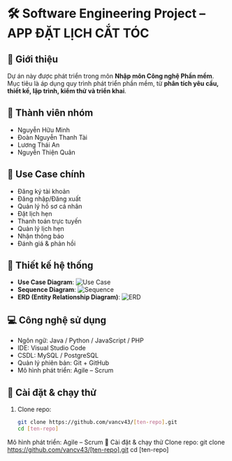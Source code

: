 # 🛠️ Software Engineering Project – APP ĐẶT LỊCH CẮT TÓC

## 📌 Giới thiệu
Dự án này được phát triển trong môn **Nhập môn Công nghệ Phần mềm**.  
Mục tiêu là áp dụng quy trình phát triển phần mềm, từ **phân tích yêu cầu, thiết kế, lập trình, kiểm thử và triển khai**.  

## 👥 Thành viên nhóm
- Nguyễn Hữu Minh
- Đoàn Nguyễn Thanh Tài
- Lương Thái An  
- Nguyễn Thiện Quân

## 🎯 Use Case chính
- Đăng ký tài khoản
- Đăng nhập/Đăng xuất
- Quản lý hồ sơ cá nhân
- Đặt lịch hẹn
- Thanh toán trực tuyến
- Quản lý lịch hẹn
- Nhận thông báo
- Đánh giá & phản hồi

## 📐 Thiết kế hệ thống
- **Use Case Diagram**: ![Use Case](./docs/usecase.png)
- **Sequence Diagram**: ![Sequence](./docs/sequence.png)
- **ERD (Entity Relationship Diagram)**: ![ERD](./docs/erd.png)

## 💻 Công nghệ sử dụng
- Ngôn ngữ: Java / Python / JavaScript / PHP
- IDE: Visual Studio Code
- CSDL: MySQL / PostgreSQL
- Quản lý phiên bản: Git + GitHub
- Mô hình phát triển: Agile – Scrum  

## 🚀 Cài đặt & chạy thử
1. Clone repo:
   ```bash
   git clone https://github.com/vancv43/[ten-repo].git
   cd [ten-repo]
Mô hình phát triển: Agile – Scrum
🚀 Cài đặt & chạy thử
Clone repo:
git clone https://github.com/vancv43/[ten-repo].git
cd [ten-repo]
